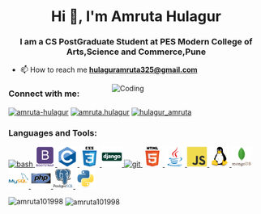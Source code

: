 
<h1 align="center">Hi 👋, I'm Amruta Hulagur</h1>
<h3 align="center">I am a CS PostGraduate Student at PES Modern College of Arts,Science and Commerce,Pune </h3>

- 📫 How to reach me **hulaguramruta325@gmail.com**

<img align="right" alt="Coding" width="300" src="https://cdn.dribbble.com/users/1314475/screenshots/3031368/me.gif">

<h3 align="left">Connect with me:</h3>
<p align="left">
<a href="https://www.linkedin.com/in/amruta-hulagur-973b9b1b4/" target="blank"><img align="center" src="https://cdn.jsdelivr.net/npm/simple-icons@3.0.1/icons/linkedin.svg" alt="amruta-hulagur" height="30" width="40" /></a>
<a href="https://facebook.com/amruta.hulagur" target="blank"><img align="center" src="https://cdn.jsdelivr.net/npm/simple-icons@3.0.1/icons/facebook.svg" alt="amruta.hulagur" height="30" width="40" /></a>
<a href="https://instagram.com/hulagur_amruta" target="blank"><img align="center" src="https://cdn.jsdelivr.net/npm/simple-icons@3.0.1/icons/instagram.svg" alt="hulagur_amruta" height="30" width="40" /></a>
</p>

<h3 align="left">Languages and Tools:</h3>
<p align="left"> <a href="https://www.gnu.org/software/bash/" target="_blank"> <img src="https://www.vectorlogo.zone/logos/gnu_bash/gnu_bash-icon.svg" alt="bash" width="40" height="40"/> </a> <a href="https://getbootstrap.com" target="_blank"> <img src="https://raw.githubusercontent.com/devicons/devicon/master/icons/bootstrap/bootstrap-plain-wordmark.svg" alt="bootstrap" width="40" height="40"/> </a> <a href="https://www.cprogramming.com/" target="_blank"> <img src="https://raw.githubusercontent.com/devicons/devicon/master/icons/c/c-original.svg" alt="c" width="40" height="40"/> </a> <a href="https://www.w3schools.com/css/" target="_blank"> <img src="https://raw.githubusercontent.com/devicons/devicon/master/icons/css3/css3-original-wordmark.svg" alt="css3" width="40" height="40"/> </a> <a href="https://www.djangoproject.com/" target="_blank"> <img src="https://raw.githubusercontent.com/devicons/devicon/master/icons/django/django-original.svg" alt="django" width="40" height="40"/> </a> <a href="https://git-scm.com/" target="_blank"> <img src="https://www.vectorlogo.zone/logos/git-scm/git-scm-icon.svg" alt="git" width="40" height="40"/> </a> <a href="https://www.w3.org/html/" target="_blank"> <img src="https://raw.githubusercontent.com/devicons/devicon/master/icons/html5/html5-original-wordmark.svg" alt="html5" width="40" height="40"/> </a> <a href="https://www.java.com" target="_blank"> <img src="https://raw.githubusercontent.com/devicons/devicon/master/icons/java/java-original.svg" alt="java" width="40" height="40"/> </a> <a href="https://developer.mozilla.org/en-US/docs/Web/JavaScript" target="_blank"> <img src="https://raw.githubusercontent.com/devicons/devicon/master/icons/javascript/javascript-original.svg" alt="javascript" width="40" height="40"/> </a> <a href="https://www.linux.org/" target="_blank"> <img src="https://raw.githubusercontent.com/devicons/devicon/master/icons/linux/linux-original.svg" alt="linux" width="40" height="40"/> </a> <a href="https://www.mongodb.com/" target="_blank"> <img src="https://raw.githubusercontent.com/devicons/devicon/master/icons/mongodb/mongodb-original-wordmark.svg" alt="mongodb" width="40" height="40"/> </a> <a href="https://www.mysql.com/" target="_blank"> <img src="https://raw.githubusercontent.com/devicons/devicon/master/icons/mysql/mysql-original-wordmark.svg" alt="mysql" width="40" height="40"/> </a> <a href="https://www.php.net" target="_blank"> <img src="https://raw.githubusercontent.com/devicons/devicon/master/icons/php/php-original.svg" alt="php" width="40" height="40"/> </a> <a href="https://www.postgresql.org" target="_blank"> <img src="https://raw.githubusercontent.com/devicons/devicon/master/icons/postgresql/postgresql-original-wordmark.svg" alt="postgresql" width="40" height="40"/> </a> <a href="https://www.python.org" target="_blank"> <img src="https://raw.githubusercontent.com/devicons/devicon/master/icons/python/python-original.svg" alt="python" width="40" height="40"/> </a> </p>

<p><img align="left" src="https://github-readme-stats.vercel.app/api/top-langs?username=amruta101998&show_icons=true&locale=en&layout=compact" alt="amruta101998" /></p>

<p>&nbsp;<img align="center" src="https://github-readme-stats.vercel.app/api?username=amruta101998&show_icons=true&locale=en" alt="amruta101998" /></p>
